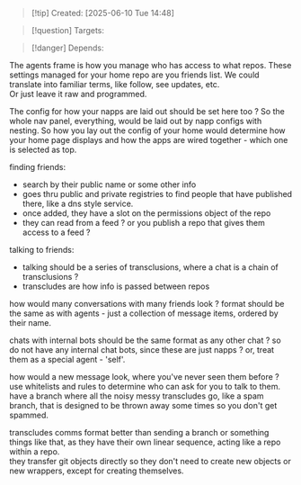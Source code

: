
>[!tip] Created: [2025-06-10 Tue 14:48]

>[!question] Targets: 

>[!danger] Depends: 

The agents frame is how you manage who has access to what repos.
These settings managed for your home repo are you friends list.
We could translate into familiar terms, like follow, see updates, etc.  
Or just leave it raw and programmed.

The config for how your napps are laid out should be set here too ?
So the whole nav panel, everything, would be laid out by napp configs with nesting.
So how you lay out the config of your home would determine how your home page displays and how the apps are wired together - which one is selected as top.

finding friends:
 - search by their public name or some other info
 - goes thru public and private registries to find people that have published there, like a dns style service.
 - once added, they have a slot on the permissions object of the repo
 - they can read from a feed ?  or you publish a repo that gives them access to a feed ?

talking to friends:
- talking should be a series of transclusions, where a chat is a chain of transclusions ?
- transcludes are how info is passed between repos 

how would many conversations with many friends look ?
format should be the same as with agents - just a collection of message items, ordered by their name.

chats with internal bots should be the same format as any other chat ? so do not have any internal chat bots, since these are just napps ? or, treat them as a special agent - 'self'.


how would a new message look, where you've never seen them before ?
use whitelists and rules to determine who can ask for you to talk to them.
have a branch where all the noisy messy transcludes go, like a spam branch, that is designed to be thrown away some times so you don't get spammed.

transcludes comms format
better than sending a branch or something things like that, as they have their own linear sequence, acting like a repo within a repo.  
they transfer git objects directly so they don't need to create new objects or new wrappers, except for creating themselves.
